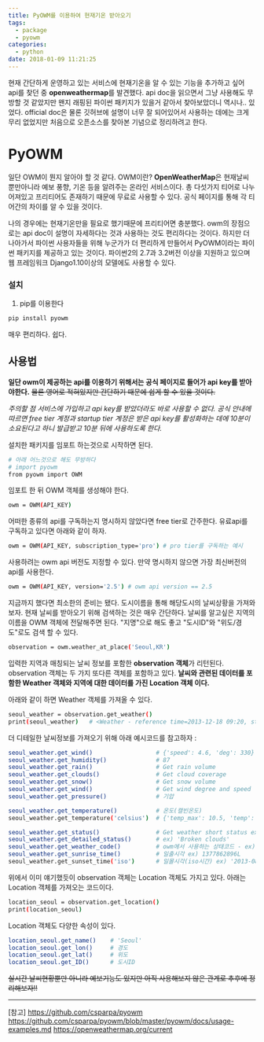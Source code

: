 ```yaml
---
title: PyOWM를 이용하여 현재기온 받아오기
tags:
  - package
  - pyowm
categories:
  - python
date: 2018-01-09 11:21:25
---
```



현재 간단하게 운영하고 있는 서비스에 현재기온을 알 수 있는 기능을 추가하고 싶어 api를 찾던 중 **openweathermap**를 발견했다. api doc을 읽으면서 그냥 사용해도 무방할 것 같았지만 왠지 래핑된 파이썬 패키지가 있을거 같아서 찾아보았더니 역시나.. 있었다. official doc은 물론 깃허브에 설명이 너무 잘 되어있어서 사용하는 데에는 크게 무리 없었지만 처음으로 오픈소스를 찾아본 기념으로 정리하려고 한다.

# PyOWM
일단 OWM이 뭔지 알아야 할 것 같다. OWM이란? **OpenWeatherMap**은 현재날씨 뿐만아니라 예보 풍향, 기온 등을 알려주는 온라인 서비스이다. 총 다섯가지 티어로 나누어져있고 프리티어도 존재하기 때문에 무료로 사용할 수 있다. 공식 페이지를 통해 각 티어간의 차이를 알 수 있을 것이다. 

나의 경우에는 현재기온만을 필요로 했기때문에 프리티어면 충분했다. owm의 장점으로는 api doc이 설명이 자세하다는 것과 사용하는 것도 편리하다는 것이다. 하지만 더 나아가서 파이썬 사용자들을 위해 누군가가 더 편리하게 만들어서 PyOWM이라는 파이썬 패키지를 제공하고 있는 것이다. 파이썬2의 2.7과 3.2버전 이상을 지원하고 있으며 웹 프레임워크 Django1.10이상의 모델에도 사용할 수 있다.

### 설치
1. pip를 이용한다
```bash
pip install pyowm
```
  매우 편리하다. 쉽다.


## 사용법
**일단 owm이 제공하는 api를 이용하기 위해서는 공식 페이지로 들어가 api key를 받아야한다.** 
~~물론 영어로 적혀있지만 간단하기 때문에 쉽게 할 수 있을 것이다.~~

*주의할 점*
*서비스에 가입하고 api key를 받았더라도 바로 사용할 수 없다. 공식 안내에 따르면 free tier 계정과 startup tier 계정은 받은 api key를 활성화하는 데에 10분이 소요된다고 하니 발급받고 10분 뒤에 사용하도록 한다.*

설치한 패키지를 임포트 하는것으로 시작하면 된다.
```bash
# 아래 어느것으로 해도 무방하다
# import pyowm
from pyowm import OWM 
```

임포트 한 뒤 OWM 객체를 생성해야 한다.
```bash
owm = OWM(API_KEY)
```
어떠한 종류의 api를 구독하는지 명시하지 않았다면 free tier로 간주한다. 유료api를 구독하고 있다면 아래와 같이 하자.
```bash
owm = OWM(API_KEY, subscription_type='pro') # pro tier를 구독하는 예시
```

사용하려는 owm api 버전도 지정할 수 있다. 만약 명시하지 않으면 가장 최신버전의 api를 사용한다.
```bash
owm = OWM(API_KEY, version='2.5') # owm api version == 2.5
```

지금까지 했다면 최소한의 준비는 됐다. 도시이름을 통해 해당도시의 날씨상황을 가져와보자. 현재 날씨를 받아오기 위해 검색하는 것은 매우 간단하다. 날씨를 알고싶은 지역의 이름을 OWM 객체에 전달해주면 된다. "지명"으로 해도 좋고 "도시ID"와 "위도/경도"로도 검색 할 수 있다.
```bash
observation = owm.weather_at_place('Seoul,KR')
```
입력한 지역과 매칭되는 날씨 정보를 포함한 **observation 객체**가 리턴된다. observation 객체는 두 가지 또다른 객체를 포함하고 있다. **날씨와 관련된 데이터를 포함한 Weather 객체와 지역에 대한 데이터를 가진 Location 객체 이다.** 

아래와 같이 하면 Weather 객체를 가져올 수 있다.
```bash
seoul_weather = observation.get_weather()
print(seoul_weather)   # <Weather - reference time=2013-12-18 09:20, status=Clouds> 를 출력한다.
```
 
더 디테일한 날씨정보를 가져오기 위해 아래 예시코드를 참고하자 : 
```bash
seoul_weather.get_wind()                  # {'speed': 4.6, 'deg': 330}
seoul_weather.get_humidity()              # 87
seoul_weather.get_rain()                  # Get rain volume
seoul_weather.get_clouds()                # Get cloud coverage 
seoul_weather.get_snow()                  # Get snow volume
seoul_weather.get_wind()                  # Get wind degree and speed
seoul_weather.get_pressure()              # 기압

seoul_weather.get_temperature()           # 온도(캘빈온도)
seoul_weather.get_temperature('celsius')  # {'temp_max': 10.5, 'temp': 9.7, 'temp_min': 9.0}

seoul_weather.get_status()                # Get weather short status ex) 'Clouds'
seoul_weather.get_detailed_status()       # ex) 'Broken clouds'
seoul_weather.get_weather_code()          # owm에서 사용하는 상태코드 - ex) 803
seoul_weather.get_sunrise_time()          # 일출시각 ex) 1377862896L
seoul_weather.get_sunset_time('iso')      # 일몰시각(iso시간) ex) '2013-08-30 20:07:57+00'
```

위에서 이미 얘기했듯이 observation 객체는 Location 객체도 가지고 있다. 아래는 Location 객체를 가져오는 코드이다.
```bash
location_seoul = observation.get_location()
print(location_seoul)
```

Location 객체도 다양한 속성이 있다.
```bash
location_seoul.get_name()    # 'Seoul'
location_seoul.get_lon()     # 경도
location_seoul.get_lat()     # 위도
location_seoul.get_ID()      # 도시ID
```


~~실시간 날씨현황뿐만 아니라 예보기능도 있지만 아직 사용해보지 않은 관계로 추후에 정리해보자!!~~


------
[참고]
<https://github.com/csparpa/pyowm>
<https://github.com/csparpa/pyowm/blob/master/pyowm/docs/usage-examples.md>
<https://openweathermap.org/current>